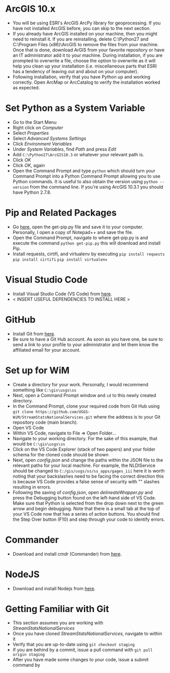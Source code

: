 # ArcGIS 10.x
* You will be using ESRI's ArcGIS ArcPy library for geoprocessing. If you have not installed ArcGIS before, you can skip to the next section.
* If you already have ArcGIS installed on your machine, then you might need to reinstall it. If you are reinstalling, delete C:\Python27 and C:\Program Files (x86)\ArcGIS to remove the files from your machine. Once that is done, download ArGIS from your favorite repository or have an IT administrator add it to your machine. During installation, if you are prompted to overwrite a file, choose the option to overwrite as it will help you clean up your installation (i.e. miscellaneous parts that ESRI has a tendency of leaving out and about on your computer).
* Following installation, verify that you have Python up and working correctly. Open ArcMap or ArcCatalog to verify the installation worked as expected. 

# Set Python as a System Variable
* Go to the Start Menu
* Right click on _Computer_
* Select _Properties_
* Select _Advanced Systems Settings_
* Click _Environment Variables_
* Under _System Variables_, find _Path_ and press _Edit_
* Add `C:\Python27\ArcGIS10.3` or whatever your relevant path is.
* Click _OK_
* Click _OK_, again
* Open the Command Prompt and type `python` which should turn your Command Prompt into a Python Command Prompt allowing you to use Python commands. It is useful to also obtain the version using `python --version` from the command line. If you're using ArcGIS 10.3.1 you should have Python 2.7.8.

# Pip and Related Packages
* Go [here](https://pip.pypa.io/en/stable/installing/), open the get-pip.py file and save it to your computer. Personally, I open a copy of Notepad++ and save the file.
* Open the Command Prompt, navigate to where get-pip.py is and execute the command `python get-pip.py` this will download and install Pip.
* Install requests, cirtifi, and virtualenv by executing `pip install requests` `pip install cirtifi` `pip install virtualenv`

# Visual Studio Code
* Install Visual Studio Code (VS Code) from [here](https://code.visualstudio.com/).
* < INSERT USEFUL DEPENDENCIES TO INSTALL HERE >

# GitHub
* Install Git from [here](https://git-scm.com/downloads).
* Be sure to have a Git Hub account. As soon as you have one, be sure to send a link to your profile to your administrator and let them know the affiliated email for your account.

# Set up for WiM
* Create a directory for your work. Personally, I would recommend something like `C:\gis\usgs\ss`
* Next, open a Command Prompt window and `cd` to this newly created directory.
* In the Command Prompt, clone your required code from Git Hub using `git clone https://github.com/USGS-WiM/StreamStatsNationalServices.git` where the address is to your Git repository code (main branch).
* Open VS Code
* Within VS Code, navigate to File => Open Folder...
* Navigate to your working directory. For the sake of this example, that would be `C:\gis\usgs\ss`
* Click on the VS Code Explorer (stack of two papers) and your folder schema for the cloned code should be shown
* Next, open _config.json_ and change the paths within the JSON file to the relevant paths for your local machine. For example, the NLDIService should be changed to `C:/gis/usgs/ss/ss_apps/gages_iii` here it is worth noting that your backslashes need to be facing the correct direction this is because VS Code provides a false sense of security with "\" slashes resulting in errors.
* Following the saving of _config.json_, open _delineateWrapper.py_ and press the Debugging button found on the left-hand side of VS Code. Make sure that Python is selected from the drop down next to the green arrow and begin debugging. Note that there is a small tab at the top of your VS Code now that has a series of action buttons. You should find the Step Over button (F10) and step through your code to identify errors.

# Commander
* Download and install cmdr (Commander) from [here](http://cmder.net/).

# NodeJS
* Download and install Nodejs from [here](https://nodejs.org/en/).

# Getting Familiar with Git
* This section assumes you are working with _StreamStatsNationalServices_
* Once you have cloned _StreamStatsNationalServices_, navigate to within it
* Verify that you are up-to-date using `git checkout staging`
* If you are behind by a commit, issue a pull command with `git pull origin staging`
* After you have made some changes to your code, issue a submit command by 